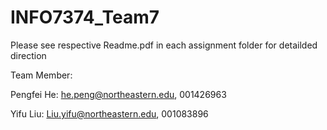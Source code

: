 # INFO7374_Team7
Please see respective Readme.pdf in each assignment folder for detailded direction

Team Member:

Pengfei He: he.peng@northeastern.edu, 001426963

Yifu Liu: Liu.yifu@northeastern.edu, 001083896

